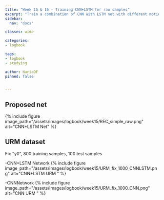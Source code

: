 ```yaml
---
title: "Week 15 & 16 - Training CNN+LSTM for raw samples"
excerpt: "Train a combination of CNN with LSTM net with different motion types and DOF."
sidebar:
  nav: "docs"

classes: wide

categories:
- logbook

tags:
- logbook
- studying

author: NuriaOF
pinned: false


---
```


## Proposed net

{% include figure image_path="/assets/images/logbook/week15/REC_simple_raw.png" alt="CNN+LSTM Net" %}

## URM dataset
Fix "y0", 800 training samples, 100 test samples

-CNN+LSTM Network
{% include figure image_path="/assets/images/logbook/week15/URM_fix_1000_CNNLSTM.png" alt="CNN+LSTM URM " %}

-CNNNetwork
{% include figure image_path="/assets/images/logbook/week15/URM_fix_1000_CNN.png" alt="CNN URM " %}
